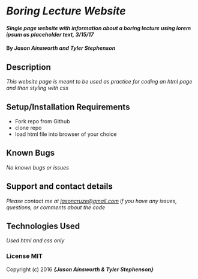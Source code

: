 # _Boring Lecture Website_

#### _Single page website with information about a boring lecture using lorem ipsum as placeholder text, 3/15/17_

#### By _**Jason Ainsworth and Tyler Stephenson**_

## Description

_This website page is meant to be used as practice for coding an html page and than styling with css_

## Setup/Installation Requirements

* Fork repo from Github
* clone repo
* load html file into browser of your choice


## Known Bugs

_No known bugs or issues_

## Support and contact details

_Please contact me at jasoncruze@gmail.com if you have any issues, questions, or comments about the code_

## Technologies Used

_Used html and css only_

### License MIT



Copyright (c) 2016 **_{Jason Ainsworth & Tyler Stephenson}_**
